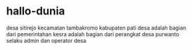 # hallo-dunia
desa sitirejo kecamatan tambakromo kabupaten pati
desa adalah bagian dari pemerintahan
kesra adalah bagian dari perangkat desa
purwanto selaku admin dan operator desa
